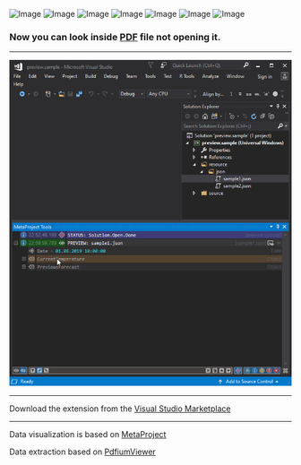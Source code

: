 ![Image](https://img.shields.io/github/license/viacheslav-lozinskyi/Preview-PDF)
![Image](https://img.shields.io/github/issues/viacheslav-lozinskyi/Preview-PDF)
![Image](https://img.shields.io/github/stars/viacheslav-lozinskyi/Preview-PDF)
![Image](https://img.shields.io/github/languages/code-size/viacheslav-lozinskyi/Preview-PDF)
![Image](https://img.shields.io/badge/VS-2019-blueviolet)
![Image](https://img.shields.io/badge/VS-2017-blueviolet)
![Image](https://img.shields.io/badge/VS-2015-blueviolet)

### Now you can look inside [PDF](https://en.wikipedia.org/wiki/PDF) file not opening it.
---

![Image](resource/video/Presentation1.gif)

---
Download the extension from the [Visual Studio Marketplace](https://marketplace.visualstudio.com/items?itemName=ViacheslavLozinskyi.Preview-PDF)

---
Data visualization is based on [MetaProject](https://marketplace.visualstudio.com/items?itemName=ViacheslavLozinskyi.MetaProject)

Data extraction based on [PdfiumViewer](https://github.com/pvginkel/PdfiumViewer)